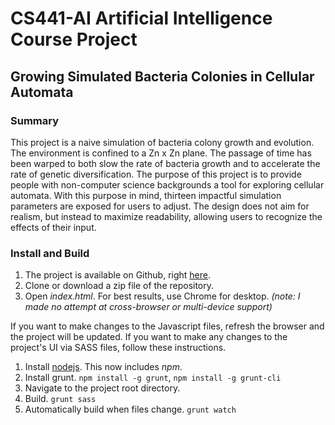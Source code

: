 # CS441-AI Artificial Intelligence Course Project
## Growing Simulated Bacteria Colonies in Cellular Automata
### Summary
This project is a naive simulation of bacteria colony growth and evolution. The environment is confined to a Zn x Zn plane. The passage of time has been warped to both slow the rate of bacteria growth and to accelerate the rate of genetic diversification. The purpose of this project is to provide people with non-computer science backgrounds a tool for exploring cellular automata. With this purpose in mind, thirteen impactful simulation parameters are exposed for users to adjust. The design does not aim for realism, but instead to maximize readability, allowing users to recognize the effects of their input.
### Install and Build
1. The project is available on Github, right [here](github.com/thomasguerena/cs441-ai-project).
2. Clone or download a zip file of the repository.
3. Open _index.html_. For best results, use Chrome for desktop. _(note: I made no attempt at cross-browser or multi-device support)_

If you want to make changes to the Javascript files, refresh the browser and the project will be updated. If you want to make any changes to the project's UI via SASS files, follow these instructions.

1. Install [nodejs](nodejs.org). This now includes _npm_.
2. Install grunt.
    `npm install -g grunt`,
    `npm install -g grunt-cli`
4. Navigate to the project root directory.
5. Build.
    `grunt sass`
6. Automatically build when files change.
    `grunt watch`